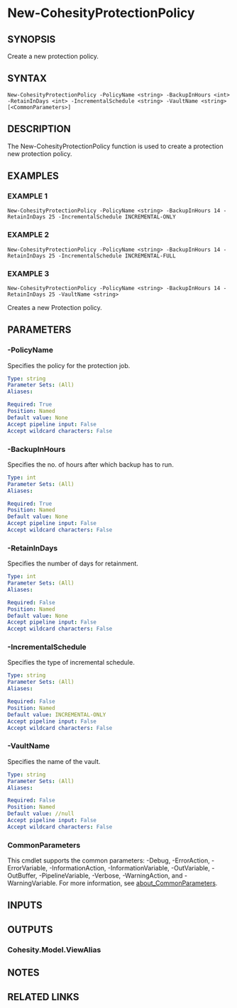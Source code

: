 # New-CohesityProtectionPolicy 

## SYNOPSIS
Create a new protection policy.

## SYNTAX

```
New-CohesityProtectionPolicy -PolicyName <string> -BackupInHours <int> -RetainInDays <int> -IncrementalSchedule <string> -VaultName <string> [<CommonParameters>]
```

## DESCRIPTION
The New-CohesityProtectionPolicy function is used to create a protection new protection policy.

## EXAMPLES

### EXAMPLE 1
```
New-CohesityProtectionPolicy -PolicyName <string> -BackupInHours 14 -RetainInDays 25 -IncrementalSchedule INCREMENTAL-ONLY
```
### EXAMPLE 2
```
New-CohesityProtectionPolicy -PolicyName <string> -BackupInHours 14 -RetainInDays 25 -IncrementalSchedule INCREMENTAL-FULL
```
### EXAMPLE 3
```
New-CohesityProtectionPolicy -PolicyName <string> -BackupInHours 14 -RetainInDays 25 -VaultName <string>
```

Creates a new Protection policy.

## PARAMETERS

### -PolicyName
Specifies the policy for the protection job.

```yaml
Type: string
Parameter Sets: (All)
Aliases:

Required: True
Position: Named
Default value: None
Accept pipeline input: False
Accept wildcard characters: False
```

### -BackupInHours
Specifies the no. of hours after which backup has to run.

```yaml
Type: int
Parameter Sets: (All)
Aliases:

Required: True
Position: Named
Default value: None
Accept pipeline input: False
Accept wildcard characters: False
```

### -RetainInDays
Specifies the number of days for retainment.

```yaml
Type: int
Parameter Sets: (All)
Aliases:

Required: False
Position: Named
Default value: None
Accept pipeline input: False
Accept wildcard characters: False
```

### -IncrementalSchedule
Specifies the type of incremental schedule.

```yaml
Type: string
Parameter Sets: (All)
Aliases:

Required: False
Position: Named
Default value: INCREMENTAL-ONLY
Accept pipeline input: False
Accept wildcard characters: False
```

### -VaultName
Specifies the name of the vault.

```yaml
Type: string
Parameter Sets: (All)
Aliases:

Required: False
Position: Named
Default value: //null
Accept pipeline input: False
Accept wildcard characters: False
```

### CommonParameters
This cmdlet supports the common parameters: -Debug, -ErrorAction, -ErrorVariable, -InformationAction, -InformationVariable, -OutVariable, -OutBuffer, -PipelineVariable, -Verbose, -WarningAction, and -WarningVariable. For more information, see [about_CommonParameters](http://go.microsoft.com/fwlink/?LinkID=113216).

## INPUTS

## OUTPUTS

### Cohesity.Model.ViewAlias
## NOTES

## RELATED LINKS
